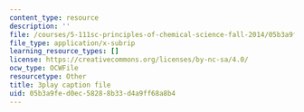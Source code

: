 ```yaml
---
content_type: resource
description: ''
file: /courses/5-111sc-principles-of-chemical-science-fall-2014/05b3a9fed0ec58288b33d4a9ff68a8b4_-jJz5OMmuP0.vtt
file_type: application/x-subrip
learning_resource_types: []
license: https://creativecommons.org/licenses/by-nc-sa/4.0/
ocw_type: OCWFile
resourcetype: Other
title: 3play caption file
uid: 05b3a9fe-d0ec-5828-8b33-d4a9ff68a8b4
---
```

